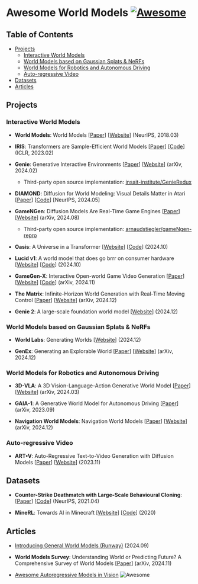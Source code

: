 # Awesome World Models [![Awesome](https://awesome.re/badge.svg)](https://github.com/sindresorhus/awesome)

## Table of Contents

- [Projects](#projects)
  - [Interactive World Models](#interactive-world-models)
  - [World Models based on Gaussian Splats & NeRFs](#world-models-based-on-gaussian-splats--nerfs)
  - [World Models for Robotics and Autonomous Driving](#world-models-for-robotics-and-autonomous-driving)
  - [Auto-regressive Video](#auto-regressive-video)
- [Datasets](#datasets)
- [Articles](#articles)

## Projects

### Interactive World Models

- **World Models**: World Models [[Paper](https://arxiv.org/abs/1803.10122)] [[Website](https://worldmodels.github.io/)] (NeurIPS, 2018.03)

- **IRIS**: Transformers are Sample-Efficient World Models [[Paper](https://openreview.net/forum?id=vhFu1Acb0xb)] [[Code](https://github.com/eloialonso/iris)] (ICLR, 2023.02)

- **Genie**: Generative Interactive Environments [[Paper](https://arxiv.org/abs/2402.15391)] [[Website](https://sites.google.com/view/genie-2024/)] (arXiv, 2024.02)

  - Third-party open source implementation: [insait-institute/GenieRedux](https://github.com/insait-institute/GenieRedux)

- **DIAMOND**: Diffusion for World Modeling: Visual Details Matter in Atari [[Paper](https://arxiv.org/abs/2405.12399)] [[Code](https://github.com/eloialonso/diamond)] [NeurIPS, 2024.05]

- **GameNGen**: Diffusion Models Are Real-Time Game Engines [[Paper](https://arxiv.org/abs/2408.14837)] [[Website](https://gamengen.github.io/)] (arXiv, 2024.08)

  - Third-party open source implementation: [arnaudstiegler/gameNgen-repro](https://github.com/arnaudstiegler/gameNgen-repro)

- **Oasis**: A Universe in a Transformer [[Website](https://oasis-model.github.io/)] [[Code](https://github.com/etched-ai/open-oasis)] (2024.10)

- **Lucid v1**: A world model that does go brrr on consumer hardware [[Website](https://ramimo.substack.com/p/lucid-v1-a-world-model-that-does)] [[Code](https://github.com/sonicCodes/lucid-v1)] (2024.10)

- **GameGen-X**: Interactive Open-world Game Video Generation [[Paper](https://arxiv.org/abs/2411.00769)] [[Website](https://gamegen-x.github.io/)] [[Code](https://github.com/GameGen-X/GameGen-X)] (arXiv, 2024.11)

- **The Matrix**: Infinite-Horizon World Generation with Real-Time Moving Control [[Paper](https://arxiv.org/abs/2412.03568)] [[Website](https://thematrix1999.github.io/)] (arXiv, 2024.12)

- **Genie 2**: A large-scale foundation world model [[Website](https://deepmind.google/discover/blog/genie-2-a-large-scale-foundation-world-model/)] (2024.12)

### World Models based on Gaussian Splats & NeRFs

- **World Labs**: Generating Worlds [[Website](https://www.worldlabs.ai/blog)] (2024.12)

- **GenEx**: Generating an Explorable World [[Paper](https://arxiv.org/abs/2412.09624)] [[Website](https://genex.world/)] (arXiv, 2024.12)

### World Models for Robotics and Autonomous Driving

- **3D-VLA**: A 3D Vision-Language-Action Generative World Model [[Paper](https://arxiv.org/abs/2403.09631)] [[Website](https://vis-www.cs.umass.edu/3dvla/)] (arXiv, 2024.03)

- **GAIA-1**: A Generative World Model for Autonomous Driving [[Paper](https://arxiv.org/abs/2309.17080)] (arXiv, 2023.09)

- **Navigation World Models**: Navigation World Models [[Paper](https://arxiv.org/abs/2412.03572)] [[Website](https://www.amirbar.net/nwm/)] (arXiv, 2024.12)

### Auto-regressive Video

- **ART•V**: Auto-Regressive Text-to-Video Generation with Diffusion Models [[Paper](https://arxiv.org/abs/2311.18834)] [[Website](https://warranweng.github.io/art.v/)] (2023.11)

## Datasets

- **Counter-Strike Deathmatch with Large-Scale Behavioural Cloning**: [[Paper](https://arxiv.org/abs/2104.04258)] [[Code](https://github.com/TeaPearce/Counter-Strike_Behavioural_Cloning)] (NeurIPS, 2021.04)

- **MineRL**: Towards AI in Minecraft [[Website](https://minerl.readthedocs.io/en/latest/)] [[Code](https://github.com/minerllabs/minerl)] (2020)

## Articles

- [Introducing General World Models (Runway)](https://runwayml.com/research/introducing-general-world-models) (2024.09)

- **World Models Survey**: Understanding World or Predicting Future? A Comprehensive Survey of World Models [[Paper](https://arxiv.org/abs/2411.14499)] (arXiv, 2024.11)

- [Awesome Autoregressive Models in Vision](https://github.com/ChaofanTao/Autoregressive-Models-in-Vision-Survey) ![Awesome](https://awesome.re/badge.svg)

